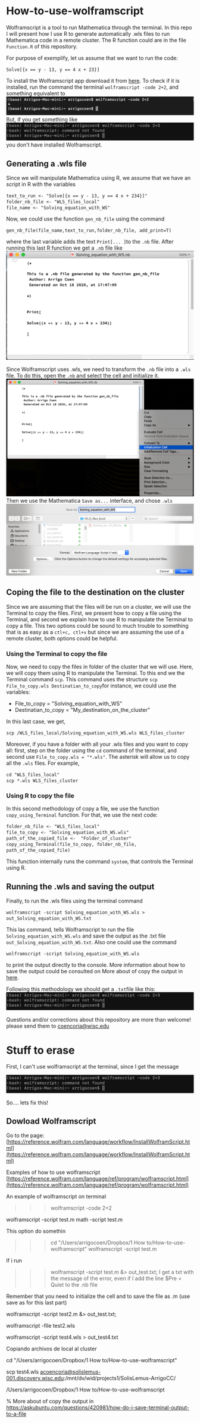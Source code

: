 # How-to-use-wolframscript

Wolframscript is a tool to run Mathematica through the terminal. In this repo I will present how I use R to generate automatically .wls files to run Mathematica code in a remote cluster. The R function could are in the file `Function.R` of this repository.

For purpose of exemplify, let us assume that we want to run the code:

```
Solve[{x == y - 13, y == 4 x + 23}]
```
To install the Wolframscript app download it from [here](https://reference.wolfram.com/language/workflow/InstallWolframScript.html). To check if it is installed, run the command the terminal `wolframscript -code 2+2`, and something equivalent to 
![Test Image 1](Fig_wolframscript_is_ok.png)
But, if you get something like
![Test Image 1](Fig_error.png)
you don't have installed Wolframscript.

## Generating a .wls file

Since we will manipulate Mathematica using R, we assume that we have an script in R with the variables
```
text_to_run <- "Solve[{x == y - 13, y == 4 x + 234}]"
folder_nb_file <- "WLS_files_local"
file_name <- "Solving_equation_with_WS"
```
Now, we could use the function `gen_nb_file` using the command
```
gen_nb_file(file_name,text_to_run,folder_nb_file, add_print=T)
```
where the last variable adds the text `Print[... ]`to the `.nb` file. After running this last R function we get a `.nb` file like
![Test Image 1](Figures/Fig_new_nb.png)

Since Wolframscript uses .wls, we need to transform the `.nb` file into a `.wls` file. To do this, open the `.nb` and select the cell and initialize it.
![Test Image 1](Figures/Fig_initialization_of_a_cell.png)
Then we use the Mathematica `Save as...` interface, and chose `.wls`
![Test Image 1](Figures/Fig_save_as_wls.png)

## Coping the file to the destination on the cluster

Since we are assuming that the files will be run on a cluster, we will use the Terminal to copy the files. First, we present how to copy a file using the Terminal, and second we explain how to use R to manipulate the Terminal to copy a file. This two options could be sound to much trouble to something that is as easy as a `ctl+c, ctl+v` but since we are assuming the use of a remote cluster, both options could be helpful. 

### Using the Terminal to copy the file
Now, we need to copy the files in folder of the cluster that we will use. Here, we will copy them using R to manipulate the Terminal. To this end we the Terminal command `scp`. This command uses the structure `scp File_to_copy.wls Destinatian_to_copy`for instance, we could use the variables:
* File_to_copy = "Solving_equation_with_WS"
* Destinatian_to_copy = "My_destination_on_the_cluster"

In this last case, we get, 
```
scp /WLS_files_local/Solving_equation_with_WS.wls WLS_files_cluster
```

Moreover, if you have a folder with all your .wls files and you want to copy all: first, step on the folder using the `cd` command of the terminal, and second use `File_to_copy.wls = "*.wls"`. The asterisk will allow us to copy all the `.wls` files. For example,
```
cd "WLS_files_local"
scp *.wls WLS_files_cluster
```

### Using R to copy the file

In this second methodology of copy a file, we use the function `copy_using_Terminal` function. For that, we use the next code:
```
folder_nb_file <- "WLS_files_local"
file_to_copy <- "Solving_equation_with_WS.wls"
path_of_the_copied_file <-  "Folder_of_cluster"
copy_using_Terminal(file_to_copy, folder_nb_file, path_of_the_copied_file)
```
This function internally runs the command `system`, that controls the Terminal using R.

## Running the .wls and saving the output

Finally, to run the .wls files using the terminal command 
```
wolframscript -script Solving_equation_with_WS.wls > out_Solving_equation_with_WS.txt
```
This las command, tells Wolframscript to run the file ` Solving_equation_with_WS.wls` and save the output as the .txt file `out_Solving_equation_with_WS.txt`. Also one could use the command 
```
wolframscript -script Solving_equation_with_WS.wls 
```
to print the output directly to the console. More information about how to save the output could be consulted on More about of copy the output in [here](https://askubuntu.com/questions/420981/how-do-i-save-terminal-output-to-a-file).

Following this methodology we should get a `.txt`file like this:
![Test Image 1](Fig_error.png)

Questions and/or corrections about this repository are more than welcome! please send them to coencoria@wisc.edu 


# Stuff to erase



First, I can't use wolframscript at the terminal, since I get the message
 
![Test Image 1](Fig_error.png)

So.... lets fix this!

## Dowload Wolframscript

Go to the page:
[https://reference.wolfram.com/language/workflow/InstallWolframScript.html](https://reference.wolfram.com/language/workflow/InstallWolframScript.html)

Examples of how to use wolframscript 
[https://reference.wolfram.com/language/ref/program/wolframscript.html](https://reference.wolfram.com/language/ref/program/wolframscript.html)

An example of wolframscript on terminal
>>> wolframscript -code 2+2



wolframscript -script test.m
math -script test.m



This option do somethin
>>> cd "/Users/arrigocoen/Dropbox/1 How to/How-to-use-wolframscript"
>>> wolframscript -script test.m

If i run 
>>> wolframscript -script test.m &> out_test.txt; 
I get a txt with the message of the error,
even if I add the line 
$Pre = Quiet
to the .nb file 

Remember that you need to initialize the cell and to save the file as .m (use save as for this last part)

wolframscript -script test2.m &> out_test.txt; 

wolframscript -file test2.wls



wolframscript -script test4.wls > out_test4.txt



Copiando archivos de local al cluster

cd "/Users/arrigocoen/Dropbox/1 How to/How-to-use-wolframscript"

scp test4.wls acoencoria@solislemus-001.discovery.wisc.edu:/mnt/dv/wid/projects1/SolisLemus-ArrigoCC/

/Users/arrigocoen/Dropbox/1 How to/How-to-use-wolframscript


% More about of copy the output in https://askubuntu.com/questions/420981/how-do-i-save-terminal-output-to-a-file





